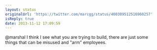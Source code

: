 ```yaml
---
layout: status
originalUrl: 'https://twitter.com/marcgg/status/400309512516960257'
isReply: true
date: 2013-11-12 17:09:59
---
```


@marshal I think I see what you are trying to build, there are just some things that can be misused and "arm" employees.
